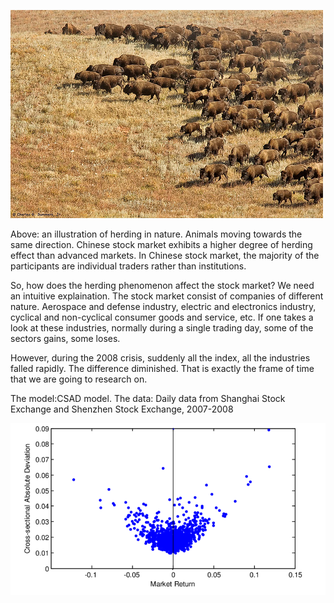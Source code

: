 ![](https://raw.githubusercontent.com/watertruth/assets/master/Herd.jpg)

Above: an illustration of herding in nature. Animals moving towards the same direction.
Chinese stock market exhibits a higher degree of herding effect than advanced markets.
In Chinese stock market, the majority of the participants are individual traders rather than institutions. 

So, how does the herding phenomenon affect the stock market? We need an intuitive explaination.
The stock market consist of companies of different nature. Aerospace and defense industry, electric and electronics industry, cyclical and non-cyclical consumer goods and service, etc. If one takes a look at these industries, normally during a single trading day, some of the sectors gains, some loses.

However, during the 2008 crisis, suddenly all the index, all the industries falled rapidly. The difference diminished. That is exactly the frame of time that we are going to research on.

The model:CSAD model.
The data: Daily data from Shanghai Stock Exchange and Shenzhen Stock Exchange, 2007-2008

![](https://raw.githubusercontent.com/watertruth/assets/master/CSAD-Rmt.png)
